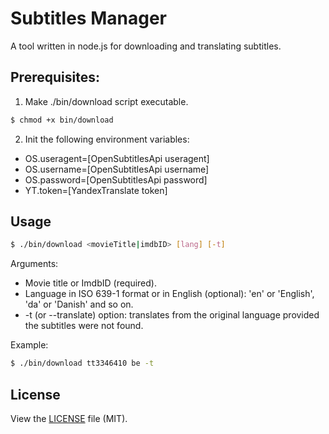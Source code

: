 # Subtitles Manager

A tool written in node.js for downloading
and translating subtitles.

## Prerequisites:
1) Make ./bin/download script executable.
```bash
$ chmod +x bin/download
```
2) Init the following environment
variables:
- OS.useragent=[OpenSubtitlesApi useragent]
- OS.username=[OpenSubtitlesApi username]
- OS.password=[OpenSubtitlesApi password]
- YT.token=[YandexTranslate token]

## Usage

```bash
$ ./bin/download <movieTitle|imdbID> [lang] [-t]
```
Arguments:
- Movie title or ImdbID (required).
- Language in ISO 639-1 format or in English (optional):
 'en' or 'English', 'da' or 'Danish' and so on.
- -t (or --translate) option: translates from the original language
  provided the subtitles were not found.

Example:

```bash
$ ./bin/download tt3346410 be -t
```

## License
View the [LICENSE](https://github.com/michaskruzelka/subtitles/blob/master/LICENSE) file
(MIT).